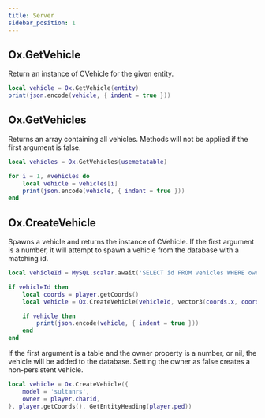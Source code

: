 ```yaml
---
title: Server
sidebar_position: 1
---
```


## Ox.GetVehicle

Return an instance of CVehicle for the given entity.

```lua
local vehicle = Ox.GetVehicle(entity)
print(json.encode(vehicle, { indent = true }))
```

## Ox.GetVehicles

Returns an array containing all vehicles. Methods will not be applied if the first argument is false.

```lua
local vehicles = Ox.GetVehicles(usemetatable)

for i = 1, #vehicles do
    local vehicle = vehicles[i]
    print(json.encode(vehicle, { indent = true }))
end
```

## Ox.CreateVehicle

Spawns a vehicle and returns the instance of CVehicle.
If the first argument is a number, it will attempt to spawn a vehicle from the database with a matching id.

```lua
local vehicleId = MySQL.scalar.await('SELECT id FROM vehicles WHERE owner = ? LIMIT 1', { player.charid })

if vehicleId then
    local coords = player.getCoords()
    local vehicle = Ox.CreateVehicle(vehicleId, vector3(coords.x, coords.y + 1.0, coords.z) , GetEntityHeading(player.ped))

    if vehicle then
        print(json.encode(vehicle, { indent = true }))
    end
end
```

If the first argument is a table and the owner property is a number, or nil, the vehicle will be added to the database.
Setting the owner as false creates a non-persistent vehicle.

```lua
local vehicle = Ox.CreateVehicle({
    model = 'sultanrs',
    owner = player.charid,
}, player.getCoords(), GetEntityHeading(player.ped))
```
